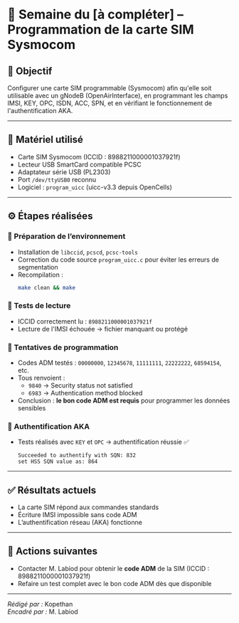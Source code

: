 # 📅 Semaine du [à compléter] – Programmation de la carte SIM Sysmocom

## 🎯 Objectif

Configurer une carte SIM programmable (Sysmocom) afin qu'elle soit utilisable avec un gNodeB (OpenAirInterface), en programmant les champs IMSI, KEY, OPC, ISDN, ACC, SPN, et en vérifiant le fonctionnement de l'authentification AKA.

---

## 🧰 Matériel utilisé

- Carte SIM Sysmocom (ICCID : 8988211000001037921f)
- Lecteur USB SmartCard compatible PCSC
- Adaptateur série USB (PL2303)
- Port `/dev/ttyUSB0` reconnu
- Logiciel : `program_uicc` (uicc-v3.3 depuis OpenCells)

---

## ⚙️ Étapes réalisées

### 🔹 Préparation de l’environnement

- Installation de `libccid`, `pcscd`, `pcsc-tools`
- Correction du code source `program_uicc.c` pour éviter les erreurs de segmentation
- Recompilation :
  ```bash
  make clean && make
  ```

### 🔹 Tests de lecture

- ICCID correctement lu : `8988211000001037921f`
- Lecture de l'IMSI échouée → fichier manquant ou protégé

### 🔹 Tentatives de programmation

- Codes ADM testés : `00000000`, `12345678`, `11111111`, `22222222`, `68594154`, etc.
- Tous renvoient :
  - `9840` → Security status not satisfied
  - `6983` → Authentication method blocked
- Conclusion : **le bon code ADM est requis** pour programmer les données sensibles

### 🔹 Authentification AKA

- Tests réalisés avec `KEY` et `OPC` → authentification réussie ✅
  ```
  Succeeded to authentify with SQN: 832
  set HSS SQN value as: 864
  ```

---

## ✅ Résultats actuels

- La carte SIM répond aux commandes standards
- Écriture IMSI impossible sans code ADM
- L’authentification réseau (AKA) fonctionne

---

## 🧠 Actions suivantes

- Contacter M. Labiod pour obtenir le **code ADM** de la SIM (ICCID : 8988211000001037921f)
- Refaire un test complet avec le bon code ADM dès que disponible

---

*Rédigé par :* Kopethan\
*Encadré par :* M. Labiod

